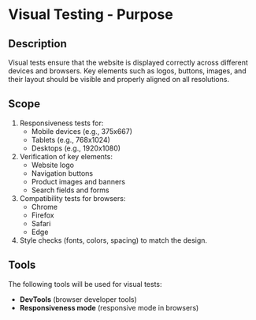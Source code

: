 # Visual Testing - Purpose

## Description
Visual tests ensure that the website is displayed correctly across different devices and browsers. Key elements such as logos, buttons, images, and their layout should be visible and properly aligned on all resolutions.

## Scope
1. Responsiveness tests for:
   - Mobile devices (e.g., 375x667)
   - Tablets (e.g., 768x1024)
   - Desktops (e.g., 1920x1080)
2. Verification of key elements:
   - Website logo
   - Navigation buttons
   - Product images and banners
   - Search fields and forms
3. Compatibility tests for browsers:
   - Chrome
   - Firefox
   - Safari
   - Edge
4. Style checks (fonts, colors, spacing) to match the design.

## Tools
The following tools will be used for visual tests:
- **DevTools** (browser developer tools)
- **Responsiveness mode** (responsive mode in browsers)
